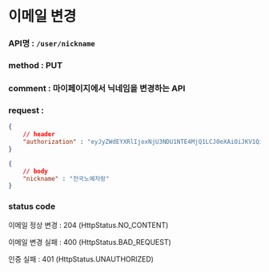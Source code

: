 # 이메일 변경

### API명 : `/user/nickname`

### method : PUT

### comment : 마이페이지에서 닉네임을 변경하는 API

### request : 
~~~json
{
    // header
    "authorization" : "eyJyZWdEYXRlIjoxNjU3NDU1NTE4MjQ1LCJ0eXAiOiJKV1QiLCJhbGciOiJIUzI1NiJ9.eyJ1c2VyTnVtIjoiNDMiLCJleHAiOjE2NTc0NjYzMTh9.geNy6UmYpSO88SdiU4fRzxVQYhAOiDfSv_J_cArh2JM"
}
~~~
~~~json
{
    // body
    "nickname" : "전국노예자랑"
}
~~~

### status code
이메일 정상 변경 : 204 (HttpStatus.NO_CONTENT)

이메일 변경 실패 : 400 (HttpStatus.BAD_REQUEST)

인증 실패 : 401 (HttpStatus.UNAUTHORIZED)
